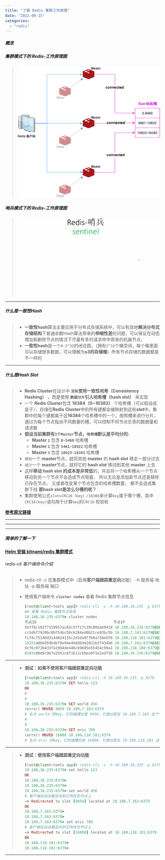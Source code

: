```yaml
---
title: "了解 Redis 集群工作原理"
date: "2022-09-15"
categories: 
  - "redis"
---
```


##### 概念

##### **集群模式下的 Redis-工作原理图**

> [![](images/Redis-Cluster%E5%B7%A5%E4%BD%9C%E5%8E%9F%E7%90%86.png)](http://qiniu.dev-share.top/image/png/Redis-Cluster%E5%B7%A5%E4%BD%9C%E5%8E%9F%E7%90%86.png)

##### **哨兵模式下的 Redis-工作原理图**

> [![](images/Redis.gif)](http://qiniu.dev-share.top/image/gif/Redis.gif)

* * *

###### **什么是一致性Hash**

> - **一致性hash**算法主要应用于分布式存储系统中，可以有效地**解决分布式存储结构**下普通余数Hash算法带来的**伸缩性差**的问题，可以保证在动态增加和删除节点的情况下尽量有多的请求命中原来的机器节点。
> - **一致性hash**是一个`0-2^32`的闭合圆，（拥有`2^32`个桶空间，每个桶里面可以存储很多数据，可以理解为**s3的存储桶**）所有节点存储的数据都是不一样的

* * *

###### **什么是Hash Slot**

> - **Redis Cluster**在设计中 **`没有`使用一致性哈希（Consistency Hashing）** ，而是使用 **`数据分片`引入哈希槽（hash slot）** 来实现
> - 一个 **Redis Cluster**包含 **16384（0~16383）** 个哈希槽（可以假设成盒子），存储在**Redis Cluster**中的所有键都会被映射到这些**slot**中，集群中的每个键都属于这**16384**个哈希槽中的一个。按照槽来进行分片，通过为每个节点指派不同数量的槽，可以控制不同节点负责的数据量和请求数
> - **假设当前集群有`3个Master`节点，`哈希槽`默认是平均分的:**
>     - **Master `1`** 包含 **`0-5460`** 哈希槽
>     - **Master `2`** 包含 **`5461-10922`** 哈希槽
>     - **Master `3`** 包含 **`10923-16383`** 哈希槽
> - `增加`一个 **master**节点，就将其他 **master** 的 **hash slot** 移走一部分过去
> - `减少`一个 **master**节点，就将它的 **hash slot** 移动到其他 **master** 上去
> - 这样**移动 hash slot 的成本是非常低**的，并且将一个哈希槽从一个节点移动到另一个节点不会造成节点阻塞， 所以无论是添加新节点还是移除已存在节点， 又或者改变某个节点包含的哈希槽数量， 都不会造成集群下线 **那hash slot是怎么分槽的呢？**
> - 集群使用公式`slot=CRC16（key）/16384`来计算`key`属于哪个槽，其中`CRC16(key)`语句用于计算`key`的`CRC16` 校验和

**[参考原文链接](https://blog.csdn.net/qq_44833552/article/details/123997903 "参考原文链接")**

* * *

* * *

* * *

##### 简单的了解一下

**[Helm 安装 bitnami/redis 集群模式](http://www.dev-share.top/2020/07/13/helm-%e5%ae%89%e8%a3%85-bitnami-redis-%e9%9b%86%e7%be%a4%e6%a8%a1%e5%bc%8f/ "Helm 安装 bitnami/redis 集群模式")**

###### redis-cli 客户端命令介绍

> - redis-cli -c 在集群模式中（启用**客户端跟踪重定向**功能） -h 服务端 地址 -p 服务端 端口
> - 使用客户端命令 **`cluster nodes`** 查看 Redis 集群节点信息
>     
>     ```ruby
>     [root@client-tools app]# redis-cli -c -h 10.100.36.235 -p 6379
>     ## 查看 Redis 集群节点信息
>     10.100.36.235:6379> cluster nodes
>     节点ID                                   节点IP                     节点类型        关联的主节点ID                                                        插槽位置
>     8bffbc102f7159957ac02c5ff17c39c00dab9418 10.100.36.235:6379@16379   myself,master  - 0 1663241841000 1 connected 0-5460
>     cc5dbf7920bc8b754bc50c6284ed9b21ce93bc5b 10.100.7.163:6379@16379           master  - 0 1663241840000 2 connected 5461-10922
>     fc74c75140d3144024115c2d1da9ff68a738e9f6 10.100.118.101:6379@16379         master  - 0 1663241841000 3 connected 10923-16383
>     19253a8b6d59b4bf8e94e49dd8d42031b3f434b6 10.100.7.162:6379@16379           slave   8bffbc102f7159957ac02c5ff17c39c00dab9418 0 1663241841885 1 connected
>     dcf6c072b433fa1994de446cb9605e55454c99a1 10.100.118.100:6379@16379         slave   cc5dbf7920bc8b754bc50c6284ed9b21ce93bc5b 0 1663241842892 2 connected
>     6503c00d9c9b7e2952c8f1611cbbea9f1e2ed756 10.100.36.236:6379@16379          slave   fc74c75140d3144024115c2d1da9ff68a738e9f6 0 1663241840879 3 connected
>     ```
>     

* * *

> - **测试：如果不使用客户端跟踪重定向功能**
>     
>     ```ruby
>     [root@client-tools app]# redis-cli -h 10.100.36.235 -p 6379
>     10.100.36.235:6379> SET hello 123
>     OK
>     #
>     #
>     10.100.36.235:6379> SET world 456
>     (error) MOVED 9059 10.100.7.163:6379
>     # 名为 world 的key，它的插槽位是 9059，它被分配在 10.100.7.163 这个节点上
>     #
>     #
>     10.100.36.235:6379> SET eric 789
>     (error) MOVED 16008 10.100.118.101:6379
>     # 名为 eric 的key，它的插槽位是 16008，它被分配在 10.100.118.101 这个节点上
>     ```
>     

* * *

> - **测试：使用客户端跟踪重定向功能**
>     
>     ```ruby
>     [root@client-tools app]# redis-cli -c -h 10.100.36.235 -p 6379
>     10.100.36.235:6379> set hello 123
>     OK
>     10.100.36.235:6379>
>     10.100.36.235:6379>
>     10.100.36.235:6379> set world 456
>     # 客户端会自动重定向到它所在的节点上
>     -> Redirected to slot [9059] located at 10.100.7.163:6379
>     OK
>     10.100.7.163:6379>
>     10.100.7.163:6379>
>     10.100.7.163:6379> set eric 789
>     # 客户端会自动重定向到它所在的节点上
>     -> Redirected to slot [16008] located at 10.100.118.101:6379
>     OK
>     10.100.118.101:6379>
>     10.100.118.101:6379>
>     ```
>     

* * *
